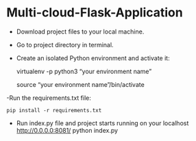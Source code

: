 # Multi-cloud-Flask-Application

- Download project files to your local machine.
- Go to project directory in terminal. 
- Create an isolated Python environment and activate it:

    virtualenv -p python3 “your environment name”
    
    source “your environment name”/bin/activate
    
 -Run the requirements.txt file:
 
    pip install -r requirements.txt
    
 - Run index.py file and project starts running on your localhost http://0.0.0.0:8081/
    python index.py
